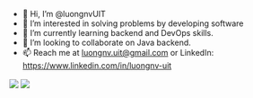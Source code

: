 - 👋 Hi, I’m @luongnvUIT
- 👀 I’m interested in solving problems by developing software
- 🌱 I’m currently learning backend and DevOps skills.
- 💞️ I’m looking to collaborate on Java backend.
- 📫 Reach me at luongnv.uit@gmail.com or LinkedIn: https://www.linkedin.com/in/luongnv-uit

<img align="center" src="https://github-readme-stats.vercel.app/api/?username=luongnvUIT&theme=highcontrast" />
<img align="center" src="https://github-readme-stats.vercel.app/api/top-langs/?username=luongnvUIT&hide=c%23&theme=gruvbox&langs_count=8&layout=compact&hide_border=true%22" />
